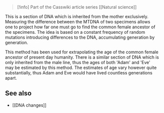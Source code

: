 
> [!info] Part of the Casswiki article series [[Natural science]]

This is a section of DNA which is inherited from the mother exclusively. Measuring the difference between the MTDNA of two specimens allows one to project how far one must go to find the common female ancestor of the specimens. The idea is based on a constant frequency of random mutations introducing differences to the DNA, accumulating generation by generation.

This method has been used for extrapolating the age of the common female ancestor of present day humanity. There is a similar section of DNA which is only inherited from the male line, thus the ages of both 'Adam' and 'Eve' may be estimated by this method. The estimates of age vary however quite substantially, thus Adam and Eve would have lived countless generations apart.

See also
--------

*   [[DNA changes]]